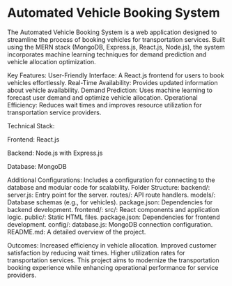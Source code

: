 # Automated Vehicle Booking System

The Automated Vehicle Booking System is a web application designed to streamline the process of booking vehicles for transportation services. Built using the MERN stack (MongoDB, Express.js, React.js, Node.js), the system incorporates machine learning techniques for demand prediction and vehicle allocation optimization.


Key Features:
User-Friendly Interface: A React.js frontend for users to book vehicles effortlessly.
Real-Time Availability: Provides updated information about vehicle availability.
Demand Prediction: Uses machine learning to forecast user demand and optimize vehicle allocation.
Operational Efficiency: Reduces wait times and improves resource utilization for transportation service providers.

Technical Stack:

Frontend: React.js

Backend: Node.js with Express.js

Database: MongoDB


Additional Configurations: Includes a configuration for connecting to the database and modular code for scalability.
Folder Structure:
backend/:
server.js: Entry point for the server.
routes/: API route handlers.
models/: Database schemas (e.g., for vehicles).
package.json: Dependencies for backend development.
frontend/:
src/: React components and application logic.
public/: Static HTML files.
package.json: Dependencies for frontend development.
config/:
database.js: MongoDB connection configuration.
README.md: A detailed overview of the project.


Outcomes:
Increased efficiency in vehicle allocation.
Improved customer satisfaction by reducing wait times.
Higher utilization rates for transportation services.
This project aims to modernize the transportation booking experience while enhancing operational performance for service providers.








